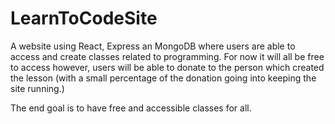 # LearnToCodeSite

A website using React, Express an MongoDB where users are able to access and create classes related to programming. For now it will all be free to access however, users will be able to donate to the person which created the lesson (with a small percentage of the donation going into keeping the site running.)

The end goal is to have free and accessible classes for all.
